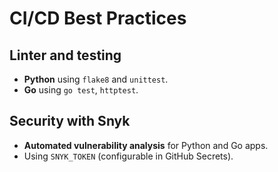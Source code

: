 # CI/CD Best Practices

## Linter and testing
- **Python** using `flake8` and `unittest`.
- **Go** using `go test`, `httptest`.

## Security with Snyk
- **Automated vulnerability analysis** for Python and Go apps.
- Using `SNYK_TOKEN` (configurable in GitHub Secrets).
